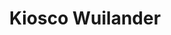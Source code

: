 ---
title: "Kiosco Wuilander"
url: /caracas/kiosco-wuilander-av-principal-del-cafetal/
shop: confitería
---